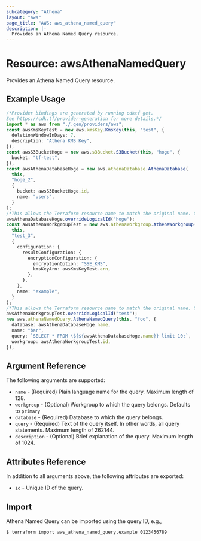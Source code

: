 ```yaml
---
subcategory: "Athena"
layout: "aws"
page_title: "AWS: aws_athena_named_query"
description: |-
  Provides an Athena Named Query resource.
---
```


# Resource: awsAthenaNamedQuery

Provides an Athena Named Query resource.

## Example Usage

```typescript
/*Provider bindings are generated by running cdktf get.
See https://cdk.tf/provider-generation for more details.*/
import * as aws from "./.gen/providers/aws";
const awsKmsKeyTest = new aws.kmsKey.KmsKey(this, "test", {
  deletionWindowInDays: 7,
  description: "Athena KMS Key",
});
const awsS3BucketHoge = new aws.s3Bucket.S3Bucket(this, "hoge", {
  bucket: "tf-test",
});
const awsAthenaDatabaseHoge = new aws.athenaDatabase.AthenaDatabase(
  this,
  "hoge_2",
  {
    bucket: awsS3BucketHoge.id,
    name: "users",
  }
);
/*This allows the Terraform resource name to match the original name. You can remove the call if you don't need them to match.*/
awsAthenaDatabaseHoge.overrideLogicalId("hoge");
const awsAthenaWorkgroupTest = new aws.athenaWorkgroup.AthenaWorkgroup(
  this,
  "test_3",
  {
    configuration: {
      resultConfiguration: {
        encryptionConfiguration: {
          encryptionOption: "SSE_KMS",
          kmsKeyArn: awsKmsKeyTest.arn,
        },
      },
    },
    name: "example",
  }
);
/*This allows the Terraform resource name to match the original name. You can remove the call if you don't need them to match.*/
awsAthenaWorkgroupTest.overrideLogicalId("test");
new aws.athenaNamedQuery.AthenaNamedQuery(this, "foo", {
  database: awsAthenaDatabaseHoge.name,
  name: "bar",
  query: `SELECT * FROM \${${awsAthenaDatabaseHoge.name}} limit 10;`,
  workgroup: awsAthenaWorkgroupTest.id,
});

```

## Argument Reference

The following arguments are supported:

* `name` - (Required) Plain language name for the query. Maximum length of 128.
* `workgroup` - (Optional) Workgroup to which the query belongs. Defaults to `primary`
* `database` - (Required) Database to which the query belongs.
* `query` - (Required) Text of the query itself. In other words, all query statements. Maximum length of 262144.
* `description` - (Optional) Brief explanation of the query. Maximum length of 1024.

## Attributes Reference

In addition to all arguments above, the following attributes are exported:

* `id` - Unique ID of the query.

## Import

Athena Named Query can be imported using the query ID, e.g.,

```console
$ terraform import aws_athena_named_query.example 0123456789
```
